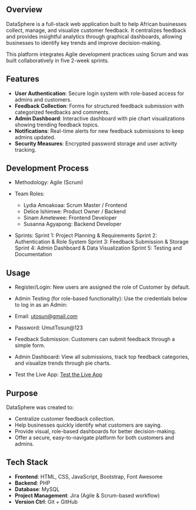 ## Overview
DataSphere is a full-stack web application built to help African businesses collect, manage, and visualize customer feedback. It centralizes feedback and provides insightful analytics through graphical dashboards, allowing businesses to identify key trends and improve decision-making.

This platform integrates Agile development practices using Scrum and was built collaboratively in five 2-week sprints.

## Features 
- **User Authentication**: Secure login system with role-based access for admins and customers.
- **Feedback Collection**: Forms for structured feedback submission with categorized feedbacks and comments.
- **Admin Dashboard**: Interactive dashboard with pie chart visualizations showing trending feedback topics.
- **Notifications**: Real-time alerts for new feedback submissions to keep admins updated.
- **Security Measures**: Encrypted password storage and user activity tracking.

## Development Process
- Methodology: Agile (Scrum)
- Team Roles:
   - Lydia Amoakoaa: Scrum Master / Frontend 
   - Delice Ishimwe: Product Owner / Backend
   - Sinam Ametewee: Frontend Developer
   - Susanna Agyapong: Backend Developer

- Sprints:
Sprint 1: Project Planning & Requirements
Sprint 2: Authentication & Role System
Sprint 3: Feedback Submission & Storage
Sprint 4: Admin Dashboard & Data Visualization
Sprint 5: Testing and Documentation

## Usage
- Register/Login:
New users are assigned the role of Customer by default.

- Admin Testing (for role-based functionality):
Use the credentials below to log in as an Admin:

- Email: utosun@gmail.com

- Password: UmutTosun@123

- Feedback Submission:
Customers can submit feedback through a simple form.

- Admin Dashboard:
View all submissions, track top feedback categories, and visualize trends through pie charts.

- Test the Live App:
[Test the Live App](http://172.174.224.159/DataSphere/datasphere)

## Purpose
DataSphere was created to:

- Centralize customer feedback collection.
- Help businesses quickly identify what customers are saying.
- Provide visual, role-based dashboards for better decision-making.
- Offer a secure, easy-to-navigate platform for both customers and admins.

## Tech Stack
- **Frontend**: HTML, CSS, JavaScript, Bootstrap, Font Awesome
- **Backend**: PHP
- **Database**: MySQL
- **Project Management**: Jira (Agile & Scrum-based workflow)      
- **Version Ctrl**: Git + GitHub   
